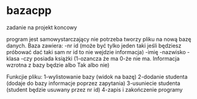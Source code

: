 # bazacpp
zadanie na projekt koncowy


program jest samowystarczający nie potrzeba tworzy pliku na nową bazę danych.
Baza zawiera:
-nr id (może być tylko jeden taki jeśli będziesz próbować dać taki sam nr id to nie wejdzie informacja)
-imię
-nazwisko
-klasa
-czy posiada książki (1-ozancza że ma 0-że nie ma. Informacja wzrotna z bazy będzie albo Tak albo nie)

Funkcjie pliku:
1-wylistowanie bazy (widok na bazę)
2-dodanie studenta (dodaje do bazy informacje poprzez zapytania)
3-usuniecie studenta (student będzie usuwany przez nr id)
4-zapis i zakończenie programy
